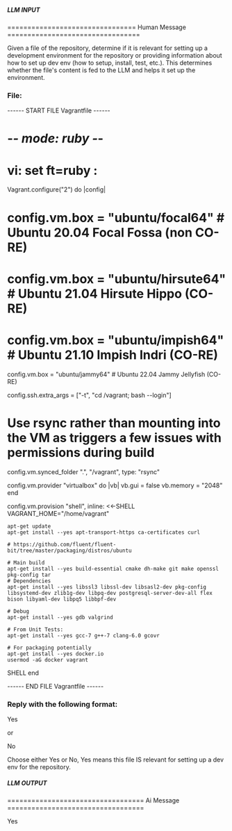 ##### LLM INPUT #####
================================ Human Message =================================

Given a file of the repository, determine if it is relevant for setting up a development environment for the repository or providing information about how to set up dev env (how to setup, install, test, etc.). This determines whether the file's content is fed to the LLM and helps it set up the environment.

### File:
------ START FILE Vagrantfile ------
# -*- mode: ruby -*-
# vi: set ft=ruby :

Vagrant.configure("2") do |config|
  # config.vm.box = "ubuntu/focal64"     # Ubuntu 20.04 Focal Fossa (non CO-RE)
  # config.vm.box = "ubuntu/hirsute64"   # Ubuntu 21.04 Hirsute Hippo (CO-RE)
  # config.vm.box = "ubuntu/impish64"    #  Ubuntu 21.10 Impish Indri (CO-RE)
  config.vm.box = "ubuntu/jammy64"       #  Ubuntu 22.04 Jammy Jellyfish (CO-RE)

  config.ssh.extra_args = ["-t", "cd /vagrant; bash --login"]

  # Use rsync rather than mounting into the VM as triggers a few issues with permissions during build
  config.vm.synced_folder ".", "/vagrant", type: "rsync"

  config.vm.provider "virtualbox" do |vb|
    vb.gui = false
    vb.memory = "2048"
  end

  config.vm.provision "shell", inline: <<-SHELL
    VAGRANT_HOME="/home/vagrant"

    apt-get update
    apt-get install --yes apt-transport-https ca-certificates curl

    # https://github.com/fluent/fluent-bit/tree/master/packaging/distros/ubuntu

    # Main build
    apt-get install --yes build-essential cmake dh-make git make openssl pkg-config tar
    # Dependencies
    apt-get install --yes libssl3 libssl-dev libsasl2-dev pkg-config libsystemd-dev zlib1g-dev libpq-dev postgresql-server-dev-all flex bison libyaml-dev libpq5 libbpf-dev

    # Debug
    apt-get install --yes gdb valgrind

    # From Unit Tests:
    apt-get install --yes gcc-7 g++-7 clang-6.0 gcovr

    # For packaging potentially
    apt-get install --yes docker.io
    usermod -aG docker vagrant
  SHELL
end

------ END FILE Vagrantfile ------

### Reply with the following format:

<rel>Yes</rel>

or

<rel>No</rel>

Choose either Yes or No, Yes means this file IS relevant for setting up a dev env for the repository.

##### LLM OUTPUT #####
================================== Ai Message ==================================

<rel>Yes</rel>